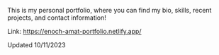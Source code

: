 This is my personal portfolio, where you can find my bio, skills, recent projects, and contact information!

Link: https://enoch-amat-portfolio.netlify.app/

Updated 10/11/2023